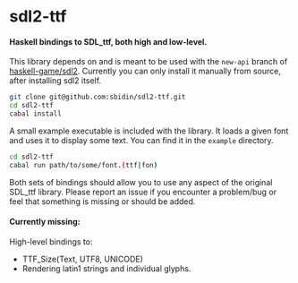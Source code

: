 # sdl2-ttf

#### Haskell bindings to SDL_ttf, both high and low-level.

This library depends on and is meant to be used with the `new-api` branch of
[haskell-game/sdl2](https://github.com/haskell-game/sdl2). Currently you can
only install it manually from source, after installing sdl2 itself.

```bash
git clone git@github.com:sbidin/sdl2-ttf.git
cd sdl2-ttf
cabal install
```

A small example executable is included with the library. It loads a given font
and uses it to display some text. You can find it in the `example` directory.

```bash
cd sdl2-ttf
cabal run path/to/some/font.(ttf|fon)
```

Both sets of bindings should allow you to use any aspect of the original
SDL_ttf library. Please report an issue if you encounter a problem/bug
or feel that something is missing or should be added.

#### Currently missing:

High-level bindings to:

* TTF_Size(Text, UTF8, UNICODE)
* Rendering latin1 strings and individual glyphs.
